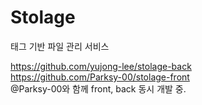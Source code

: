 # Stolage
태그 기반 파일 관리 서비스

https://github.com/yujong-lee/stolage-back   
https://github.com/Parksy-00/stolage-front   
@Parksy-00와 함께 front, back 동시 개발 중.
